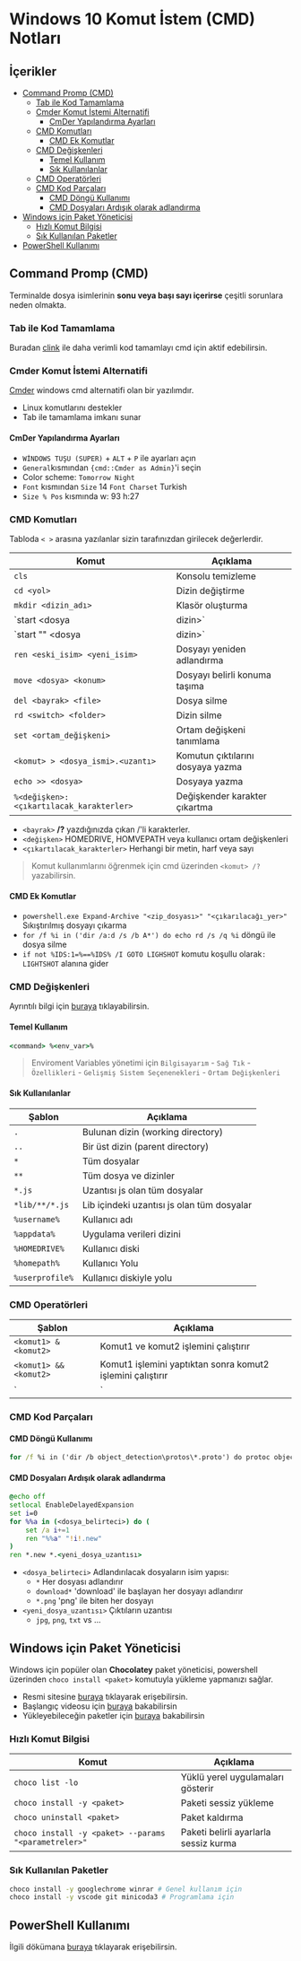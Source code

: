 # Windows 10 Komut İstem (CMD) Notları <!-- omit in toc -->

## İçerikler <!-- omit in toc -->

- [Command Promp (CMD)](#Command-Promp-CMD)
  - [Tab ile Kod Tamamlama](#Tab-ile-Kod-Tamamlama)
  - [Cmder Komut İstemi Alternatifi](#Cmder-Komut-%C4%B0stemi-Alternatifi)
    - [CmDer Yapılandırma Ayarları](#CmDer-Yap%C4%B1land%C4%B1rma-Ayarlar%C4%B1)
  - [CMD Komutları](#CMD-Komutlar%C4%B1)
    - [CMD Ek Komutlar](#CMD-Ek-Komutlar)
  - [CMD Değişkenleri](#CMD-De%C4%9Fi%C5%9Fkenleri)
    - [Temel Kullanım](#Temel-Kullan%C4%B1m)
    - [Sık Kullanılanlar](#S%C4%B1k-Kullan%C4%B1lanlar)
  - [CMD Operatörleri](#CMD-Operat%C3%B6rleri)
  - [CMD Kod Parçaları](#CMD-Kod-Par%C3%A7alar%C4%B1)
    - [CMD Döngü Kullanımı](#CMD-D%C3%B6ng%C3%BC-Kullan%C4%B1m%C4%B1)
    - [CMD Dosyaları Ardışık olarak adlandırma](#CMD-Dosyalar%C4%B1-Ard%C4%B1%C5%9F%C4%B1k-olarak-adland%C4%B1rma)
- [Windows için Paket Yöneticisi](#Windows-i%C3%A7in-Paket-Y%C3%B6neticisi)
  - [Hızlı Komut Bilgisi](#H%C4%B1zl%C4%B1-Komut-Bilgisi)
  - [Sık Kullanılan Paketler](#S%C4%B1k-Kullan%C4%B1lan-Paketler)
- [PowerShell Kullanımı](#PowerShell-Kullan%C4%B1m%C4%B1)

## Command Promp (CMD)

Terminalde dosya isimlerinin **sonu veya başı sayı içerirse** çeşitli sorunlara neden olmakta.

### Tab ile Kod Tamamlama

Buradan [clink] ile daha verimli kod tamamlayı cmd için aktif edebilirsin.

### Cmder Komut İstemi Alternatifi

[Cmder](https://cmder.net/) windows cmd alternatifi olan bir yazılımdır.

- Linux komutlarını destekler
- Tab ile tamamlama imkanı sunar

#### CmDer Yapılandırma Ayarları

- `WİNDOWS TUŞU (SUPER)` + `ALT` + `P` ile ayarları açın
- `General`kısmından `{cmd::Cmder as Admin}`'i seçin
- Color scheme: `Tomorrow Night`
- `Font` kısmından `Size` 14 `Font Charset` Turkish
- `Size % Pos` kısmında w: 93 h:27

### CMD Komutları

Tabloda `< >` arasına yazılanlar sizin tarafınızdan girilecek değerlerdir.

| Komut                                    | Açıklama                          |
| ---------------------------------------- | --------------------------------- |
| `cls`                                    | Konsolu temizleme                 |
| `cd <yol>`                               | Dizin değiştirme                  |
| `mkdir <dizin_adı>`                      | Klasör oluşturma                  |
| `start <dosya | dizin>`                  | Dosya veya dizin açma             |
| `start "" <dosya | dizin>`               | Dosya veya dizini başlıksız açma  |
| `ren <eski_isim> <yeni_isim>`            | Dosyayı yeniden adlandırma        |
| `move <dosya> <konum>`                   | Dosyayı belirli konuma taşıma     |
| `del <bayrak> <file>`                    | Dosya silme                       |
| `rd <switch> <folder>`                   | Dizin silme                       |
| `set <ortam_değişkeni>`                  | Ortam değişkeni tanımlama         |
| `<komut> > <dosya_ismi>.<uzantı>`        | Komutun çıktılarını dosyaya yazma |
| `echo >> <dosya>`                        | Dosyaya yazma                     |
| `%<değişken>:<çıkartılacak_karakterler>` | Değişkender karakter çıkartma     |

- `<bayrak>` **/?** yazdığınızda çıkan /'li karakterler.
- `<değişken>` HOMEDRIVE, HOMVEPATH veya kullanıcı ortam değişkenleri
- `<çıkartılacak_karakterler>` Herhangi bir metin, harf veya sayı

> Komut kullanımlarını öğrenmek için cmd üzerinden `<komut> /?` yazabilirsin.

#### CMD Ek Komutlar

- `powershell.exe Expand-Archive "<zip_dosyası>" "<çıkarılacağı_yer>"` Sıkıştırılmış dosyayı çıkarma
- `for /f %i in ('dir /a:d /s /b A*') do echo rd /s /q %i` döngü ile dosya silme
- `if not %IDS:1=%==%IDS% /I GOTO LIGHSHOT` komutu koşullu olarak`: LIGHTSHOT` alanına gider

### CMD Değişkenleri

Ayrıntılı bilgi için [buraya](https://ss64.com/nt/syntax-variables.html) tıklayabilirsin.

#### Temel Kullanım

```cmd
<command> %<env_var>%
```

> Enviroment Variables yönetimi için `Bilgisayarım` - `Sağ Tık` - `Özellikleri` - `Gelişmiş Sistem Seçenenekleri` - `Ortam Değişkenleri`

#### Sık Kullanılanlar

| Şablon          | Açıklama                                   |
| --------------- | ------------------------------------------ |
| `.`             | Bulunan dizin (working directory)          |
| `..`            | Bir üst dizin (parent directory)           |
| `*`             | Tüm dosyalar                               |
| `**`            | Tüm dosya ve dizinler                      |
| `*.js`          | Uzantısı js olan tüm dosyalar              |
| `*lib/**/*.js`  | Lib içindeki uzantısı js olan tüm dosyalar |
| `%username%`    | Kullanıcı adı                              |
| `%appdata%`     | Uygulama verileri dizini                   |
| `%HOMEDRIVE%`   | Kullanıcı diski                            |
| `%homepath%`    | Kullanıcı Yolu                             |
| `%userprofile%` | Kullanıcı diskiyle yolu                    |

### CMD Operatörleri

| Şablon                 | Açıklama                                                   |
| ---------------------- | ---------------------------------------------------------- |
| `<komut1> & <komut2>`  | Komut1 ve komut2 işlemini çalıştırır                       |
| `<komut1> && <komut2>` | Komut1 işlemini yaptıktan sonra komut2 işlemini çalıştırır |
| `|`                    | Pipe                                                       |

### CMD Kod Parçaları

#### CMD Döngü Kullanımı

```cmd
for /f %i in ('dir /b object_detection\protos\*.proto') do protoc object_detection\protos\%i --python_out=.
```

#### CMD Dosyaları Ardışık olarak adlandırma

```cmd
@echo off
setlocal EnableDelayedExpansion
set i=0
for %%a in (<dosya_belirteci>) do (
    set /a i+=1
    ren "%%a" "!i!.new"
)
ren *.new *.<yeni_dosya_uzantısı>
```

- `<dosya_belirteci>` Adlandırılacak dosyaların isim yapısı:
  - `*` Her dosyası adlandırır
  - `download*` 'download' ile başlayan her dosyayı adlandırır
  - `*.png` 'png' ile biten her dosyayı
- `<yeni_dosya_uzantısı>` Çıktıların uzantısı
  - `jpg`, `png`, `txt` vs ...

## Windows için Paket Yöneticisi

Windows için popüler olan **Chocolatey** paket yöneticisi, powershell üzerinden `choco install <paket>` komutuyla yükleme yapmanızı sağlar.

- Resmi sitesine [buraya](https://chocolatey.org/) tıklayarak erişebilirsin.
- Başlangıç videosu için [buraya](https://www.youtube.com/watch?v=hfgZYpo5moA) bakabilirsin
- Yükleyebileceğin paketler için [buraya](https://chocolatey.org/packages) bakabilirsin

### Hızlı Komut Bilgisi

| Komut                                                | Açıklama                              |
| ---------------------------------------------------- | ------------------------------------- |
| `choco list -lo`                                     | Yüklü yerel uygulamaları gösterir     |
| `choco install -y <paket>`                           | Paketi sessiz yükleme                 |
| `choco uninstall <paket>`                            | Paket kaldırma                        |
| `choco install -y <paket> --params "<parametreler>"` | Paketi belirli ayarlarla sessiz kurma |

### Sık Kullanılan Paketler

```sh
choco install -y googlechrome winrar # Genel kullanım için
choco install -y vscode git minicoda3 # Programlama için
```

## PowerShell Kullanımı

İlgili dökümana [buraya](Windows10%20Kaynaklar%C4%B1\Windows%20PowerShell%20Tutorial%20for%20Beginners.pdf) tıklayarak erişebilirsin.

[clink]: http://mridgers.github.io/clink/
